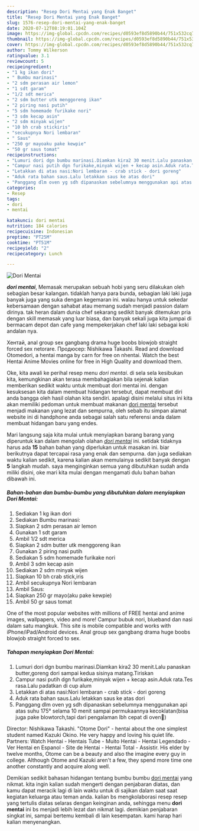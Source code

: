 ```yaml
---
description: "Resep Dori Mentai yang Enak Banget"
title: "Resep Dori Mentai yang Enak Banget"
slug: 1576-resep-dori-mentai-yang-enak-banget
date: 2020-07-12T08:19:01.104Z
image: https://img-global.cpcdn.com/recipes/d0593ef8d5890b44/751x532cq70/dori-mentai-foto-resep-utama.jpg
thumbnail: https://img-global.cpcdn.com/recipes/d0593ef8d5890b44/751x532cq70/dori-mentai-foto-resep-utama.jpg
cover: https://img-global.cpcdn.com/recipes/d0593ef8d5890b44/751x532cq70/dori-mentai-foto-resep-utama.jpg
author: Tommy Wilkerson
ratingvalue: 3.1
reviewcount: 5
recipeingredient:
- "1 kg ikan dori"
- " Bumbu marinasi"
- "2 sdm perasan air lemon"
- "1 sdt garam"
- "1/2 sdt merica"
- "2 sdm butter utk menggoreng ikan"
- "2 piring nasi putih"
- "5 sdm homemade furikake nori"
- "3 sdm kecap asin"
- "2 sdm minyak wijen"
- "10 bh crab stickiris"
- "secukupnya Nori lembaran"
- " Saus"
- "250 gr mayoaku pake kewpie"
- "50 gr saus tomat"
recipeinstructions:
- "Lumuri dori dgn bumbu marinasi.Diamkan kira2 30 menit.Lalu panaskan butter,goreng dori sampai kedua sisinya matang.Tiriskan"
- "Campur nasi putih dgn furikake,minyak wijen + kecap asin.Aduk rata.Tes rasa.Lalu padatkan di cup alum"
- "Letakkan di atas nasi:Nori lembaran - crab stick - dori goreng"
- "Aduk rata bahan saus.Lalu letakkan saus ke atas dori"
- "Panggang dlm oven yg sdh dipanaskan sebelumnya menggunakan api atas suhu 175° selama 10 menit sampai permukaannya kecoklatan(bisa juga pake blowtorch,tapi dari pengalaman lbh cepat di oven😬)"
categories:
- Resep
tags:
- dori
- mentai

katakunci: dori mentai 
nutrition: 184 calories
recipecuisine: Indonesian
preptime: "PT25M"
cooktime: "PT51M"
recipeyield: "2"
recipecategory: Lunch

---
```



![Dori Mentai](https://img-global.cpcdn.com/recipes/d0593ef8d5890b44/751x532cq70/dori-mentai-foto-resep-utama.jpg)

<b><i>dori mentai</i></b>, Memasak merupakan sebuah hobi yang seru dilakukan oleh sebagian besar kalangan. tidaklah hanya para bunda, sebagian laki laki juga banyak juga yang suka dengan kegemaran ini. walau hanya untuk sekedar kebersamaan dengan sahabat atau memang sudah menjadi passion dalam dirinya. tak heran dalam dunia chef sekarang sedikit banyak ditemukan pria dengan skill memasak yang luar biasa, dan banyak sekali juga kita jumpai di bermacam depot dan cafe yang mempekerjakan chef laki laki sebagai koki andalan nya.

Хентай, anal group sex gangbang drama huge boobs blowjob straight forced sex netorare. Продюсер: Nishikawa Takashi. Read and download Otomedori, a hentai manga by carn for free on nhentai. Watch the best Hentai Anime Movies online for free in High Quality and download them.

Oke, kita awali ke perihal resep menu <i>dori mentai</i>. di sela sela kesibukan kita, kemungkinan akan terasa membahagiakan bila sejenak kalian memberikan sedikit waktu untuk membuat dori mentai ini. dengan kesuksesan kita dalam membuat hidangan tersebut, dapat membuat diri anda bangga oleh hasil olahan kita sendiri. apalagi disini melalui situs ini kita akan memiliki pedoman untuk membuat makanan <u>dori mentai</u> tersebut menjadi makanan yang lezat dan sempurna, oleh sebab itu simpan alamat website ini di handphone anda sebagai salah satu referensi anda dalam membuat hidangan baru yang endes.


Mari langsung saja kita mulai untuk menyiapkan barang barang yang diperuntuk kan dalam mengolah olahan <u><i>dori mentai</i></u> ini. setidak tidaknya harus ada <b>15</b> bahan bahan yang diperlukan untuk masakan ini. biar berikutnya dapat tercapai rasa yang enak dan sempurna. dan juga sediakan waktu kalian sedikit, karena kalian akan memulainya sedikit banyak dengan <b>5</b> langkah mudah. saya menginginkan semua yang dibutuhkan sudah anda miliki disini, oke mari kita mulai dengan mengamati dulu bahan bahan dibawah ini.

<!--inarticleads1-->

##### Bahan-bahan dan bumbu-bumbu yang dibutuhkan dalam menyiapkan Dori Mentai:

1. Sediakan 1 kg ikan dori
1. Sediakan  Bumbu marinasi:
1. Siapkan 2 sdm perasan air lemon
1. Gunakan 1 sdt garam
1. Ambil 1/2 sdt merica
1. Siapkan 2 sdm butter utk menggoreng ikan
1. Gunakan 2 piring nasi putih
1. Sediakan 5 sdm homemade furikake nori
1. Ambil 3 sdm kecap asin
1. Sediakan 2 sdm minyak wijen
1. Siapkan 10 bh crab stick,iris
1. Ambil secukupnya Nori lembaran
1. Ambil  Saus:
1. Siapkan 250 gr mayo(aku pake kewpie)
1. Ambil 50 gr saus tomat


One of the most popular websites with millions of FREE hentai and anime images, wallpapers, video and more! Campur bubuk nori, blueband dan nasi dalam satu mangkuk. This site is mobile compatible and works with iPhone/iPad/Android devices. Anal group sex gangbang drama huge boobs blowjob straight forced to sex. 

<!--inarticleads2-->

##### Tahapan menyiapkan Dori Mentai:

1. Lumuri dori dgn bumbu marinasi.Diamkan kira2 30 menit.Lalu panaskan butter,goreng dori sampai kedua sisinya matang.Tiriskan
1. Campur nasi putih dgn furikake,minyak wijen + kecap asin.Aduk rata.Tes rasa.Lalu padatkan di cup alum
1. Letakkan di atas nasi:Nori lembaran - crab stick - dori goreng
1. Aduk rata bahan saus.Lalu letakkan saus ke atas dori
1. Panggang dlm oven yg sdh dipanaskan sebelumnya menggunakan api atas suhu 175° selama 10 menit sampai permukaannya kecoklatan(bisa juga pake blowtorch,tapi dari pengalaman lbh cepat di oven😬)


Director: Nishikawa Takashi. &#34;Otome Dori&#34; - hentai about the one simplest student named Kazuki Okino. He very happy and loving his quiet life. Partners: Watch Hentai - Hentais Tube - Muito Hentai - Hentai Legendado - Ver Hentai en Espanol - Site de Hentai - Hentai Total - Assistir. His elder by twelve months, Otome can be a beauty and also the imagine every guy in college. Although Otome and Kazuki aren&#39;t a few, they spend more time one another constantly and acquire along well. 

Demikian sedikit bahasan hidangan tentang bumbu bumbu <u>dori mentai</u> yang nikmat. kita ingin kalian sudah mengerti dengan penjabaran diatas, dan kamu dapat meracik lagi di lain waktu untuk di sajikan dalam saat saat kegiatan keluarga atau teman anda. kalian bs mengkolaborasi resep resep yang tertulis diatas selaras dengan keinginan anda, sehingga menu <b>dori mentai</b> ini bs menjadi lebih lezat dan nikmat lagi. demikian penjabaran singkat ini, sampai bertemu kembali di lain kesempatan. kami harap hari kalian menyenangkan.
